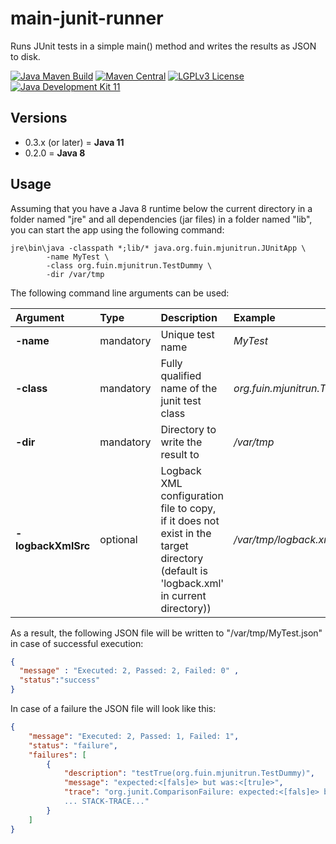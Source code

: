 # main-junit-runner
Runs JUnit tests in a simple main() method and writes the results as JSON to disk.

[![Java Maven Build](https://github.com/fuinorg/main-junit-wrapper/actions/workflows/maven.yml/badge.svg)](https://github.com/fuinorg/main-junit-wrapper/actions/workflows/maven.yml)
[![Maven Central](https://maven-badges.herokuapp.com/maven-central/org.fuin/main-junits-runner/badge.svg)](https://maven-badges.herokuapp.com/maven-central/org.fuin/main-junits-runner/)
[![LGPLv3 License](http://img.shields.io/badge/license-LGPLv3-blue.svg)](https://www.gnu.org/licenses/lgpl.html)
[![Java Development Kit 11](https://img.shields.io/badge/JDK-11-green.svg)](https://openjdk.java.net/projects/jdk/11/)

## Versions
- 0.3.x (or later) = **Java 11**
- 0.2.0 = **Java 8**

## Usage
Assuming that you have a Java 8 runtime below the current directory in a folder named "jre" and all dependencies (jar files) in a folder named "lib", you can start the app using the following command:
  
```
jre\bin\java -classpath *;lib/* java.org.fuin.mjunitrun.JUnitApp \
        -name MyTest \
        -class org.fuin.mjunitrun.TestDummy \
        -dir /var/tmp
```

The following command line arguments can be used: 

| Argument | Type | Description | Example |
|:-------- |:-----|:------------|:--------|
| **-name** | mandatory | Unique test name | *MyTest* |
| **-class** | mandatory | Fully qualified name of the junit test class | *org.fuin.mjunitrun.TestDummy*
| **-dir** | mandatory | Directory to write the result to | */var/tmp* |
| **-logbackXmlSrc** | optional | Logback XML configuration file to copy, if it does not exist in the target directory (default is 'logback.xml' in current directory)) | */var/tmp/logback.xml* |
 
As a result, the following JSON file will be written to "/var/tmp/MyTest.json" in case of successful execution:

```json
{ 
  "message" : "Executed: 2, Passed: 2, Failed: 0" ,
  "status":"success"
}
```

In case of a failure the JSON file will look like this:

```json
{
	"message": "Executed: 2, Passed: 1, Failed: 1",
	"status": "failure",
	"failures": [
		{
			"description": "testTrue(org.fuin.mjunitrun.TestDummy)",
			"message": "expected:<[fals]e> but was:<[tru]e>",
			"trace": "org.junit.ComparisonFailure: expected:<[fals]e> but was:<[tru]e>\n
			... STACK-TRACE..."
		}
	]
}
```

